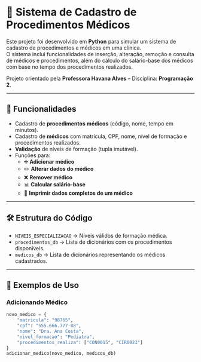 # 🏥 Sistema de Cadastro de Procedimentos Médicos

Este projeto foi desenvolvido em **Python** para simular um sistema de cadastro de procedimentos e médicos em uma clínica.  
O sistema inclui funcionalidades de inserção, alteração, remoção e consulta de médicos e procedimentos, além do cálculo do salário-base dos médicos com base no tempo dos procedimentos realizados.

Projeto orientado pela **Professora Havana Alves** – Disciplina: **Programação 2**.

---

## 📌 Funcionalidades

- Cadastro de **procedimentos médicos** (código, nome, tempo em minutos).  
- Cadastro de **médicos** com matrícula, CPF, nome, nível de formação e procedimentos realizados.  
- **Validação** de níveis de formação (tupla imutável).  
- Funções para:
  - ➕ **Adicionar médico**
  - ✏️ **Alterar dados do médico**
  - ❌ **Remover médico**
  - 📊 **Calcular salário-base**
  - 📄 **Imprimir dados completos de um médico**

---

## 🛠️ Estrutura do Código

- `NIVEIS_ESPECIALIZACAO` → Níveis válidos de formação médica.  
- `procedimentos_db` → Lista de dicionários com os procedimentos disponíveis.  
- `medicos_db` → Lista de dicionários representando os médicos cadastrados.  

---

## 🧪 Exemplos de Uso

### Adicionando Médico
```python
novo_medico = {
    "matricula": "98765",
    "cpf": "555.666.777-88",
    "nome": "Dra. Ana Costa",
    "nivel_formacao": "Pediatra",
    "procedimentos_realiza": ["CON0015", "CIR0023"]
}
adicionar_medico(novo_medico, medicos_db)
